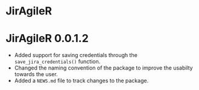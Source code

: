 # JirAgileR

# JirAgileR 0.0.1.2

* Added support for saving credentials through the `save_jira_credentials()` function.
* Changed the naming convention of the package to improve the usabilty towards the user.
* Added a `NEWS.md` file to track changes to the package.

